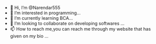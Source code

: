 - 👋 Hi, I’m @Narendar555
- 👀 I’m interested in programming...
- 🌱 I’m currently learning BCA...
- 💞️ I’m looking to collaborate on developing softwares ...
- 📫 How to reach me,you can reach me through my website that has given on my bio ...

<!---
Narendar555/Narendar555 is a ✨ special ✨ repository because its `README.md` (this file) appears on your GitHub profile.
You can click the Preview link to take a look at your changes.
--->
